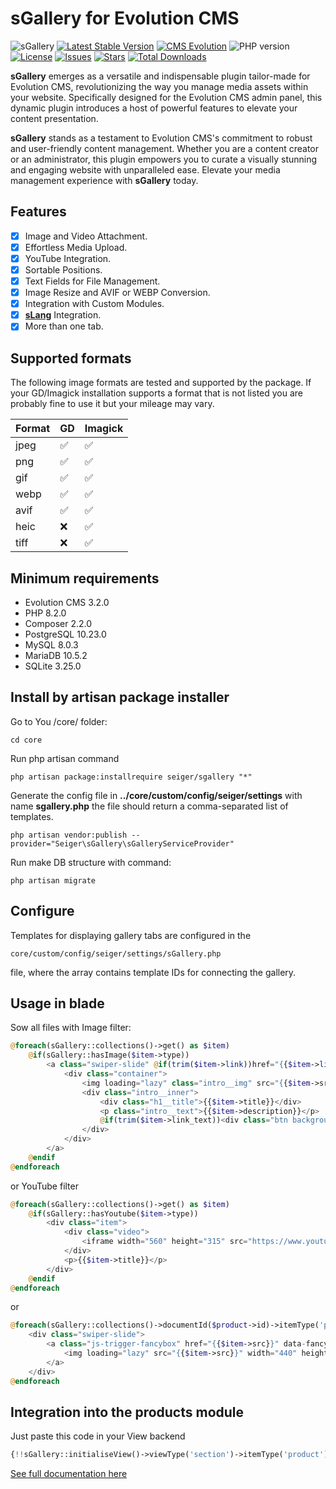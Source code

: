 # sGallery for Evolution CMS
![sGallery](https://user-images.githubusercontent.com/12029039/169609394-08ea36d6-2393-4261-aff2-348f73a6103c.png)
[![Latest Stable Version](https://img.shields.io/packagist/v/seiger/sgallery?label=version)](https://packagist.org/packages/seiger/sgallery)
[![CMS Evolution](https://img.shields.io/badge/CMS-Evolution-brightgreen.svg)](https://github.com/evolution-cms/evolution)
![PHP version](https://img.shields.io/packagist/php-v/seiger/sgallery)
[![License](https://img.shields.io/packagist/l/seiger/sgallery)](https://packagist.org/packages/seiger/sgallery)
[![Issues](https://img.shields.io/github/issues/Seiger/sgallery)](https://github.com/Seiger/sgallery/issues)
[![Stars](https://img.shields.io/packagist/stars/Seiger/sgallery)](https://packagist.org/packages/seiger/sgallery)
[![Total Downloads](https://img.shields.io/packagist/dt/seiger/sgallery)](https://packagist.org/packages/seiger/sgallery)

**sGallery** emerges as a versatile and indispensable plugin tailor-made for Evolution CMS,
revolutionizing the way you manage media assets within your website. Specifically
designed for the Evolution CMS admin panel, this dynamic plugin introduces a host
of powerful features to elevate your content presentation.

**sGallery** stands as a testament to Evolution CMS's commitment to robust and user-friendly
content management. Whether you are a content creator or an administrator, this plugin
empowers you to curate a visually stunning and engaging website with unparalleled ease.
Elevate your media management experience with **sGallery** today.

## Features

- [x] Image and Video Attachment.
- [x] Effortless Media Upload.
- [x] YouTube Integration.
- [x] Sortable Positions.
- [x] Text Fields for File Management.
- [x] Image Resize and AVIF or WEBP Conversion.
- [x] Integration with Custom Modules.
- [x] **[sLang](https://github.com/Seiger/sLang)** Integration.
- [x] More than one tab.

## Supported formats

The following image formats are tested and supported by the package. If your GD/Imagick installation supports
a format that is not listed you are probably fine to use it but your mileage may vary.

| Format | GD | Imagick |
|--------|----| --- |
| jpeg   | ✅  | ✅ |
| png    | ✅  | ✅ |
| gif    | ✅  | ✅ |
| webp   | ✅  | ✅ |
| avif   | ✅  | ✅ |
| heic   | ❌  | ✅ |
| tiff   | ❌  | ✅ |

## Minimum requirements

- Evolution CMS 3.2.0
- PHP 8.2.0
- Composer 2.2.0
- PostgreSQL 10.23.0
- MySQL 8.0.3
- MariaDB 10.5.2
- SQLite 3.25.0

## Install by artisan package installer

Go to You /core/ folder:

```console
cd core
```

Run php artisan command

```console
php artisan package:installrequire seiger/sgallery "*"
```

Generate the config file in **../core/custom/config/seiger/settings** with
name **sgallery.php** the file should return a
comma-separated list of templates.

```console
php artisan vendor:publish --provider="Seiger\sGallery\sGalleryServiceProvider"
```

Run make DB structure with command:

```console
php artisan migrate
```

## Configure

Templates for displaying gallery tabs are configured in the

```console
core/custom/config/seiger/settings/sGallery.php
```

file, where the array contains template IDs for connecting the gallery.

## Usage in blade

Sow all files with Image filter:
```php
@foreach(sGallery::collections()->get() as $item)
    @if(sGallery::hasImage($item->type))
        <a class="swiper-slide" @if(trim($item->link))href="{{$item->link}}"@endif>
            <div class="container">
                <img loading="lazy" class="intro__img" src="{{$item->src}}" alt="{{$item->alt}}" width="1440" height="456">
                <div class="intro__inner">
                    <div class="h1__title">{{$item->title}}</div>
                    <p class="intro__text">{{$item->description}}</p>
                    @if(trim($item->link_text))<div class="btn background__mod">{{$item->link_text}}</div>@endif
                </div>
            </div>
        </a>
    @endif
@endforeach
```
or YouTube filter
```php
@foreach(sGallery::collections()->get() as $item)
    @if(sGallery::hasYoutube($item->type))
        <div class="item">
            <div class="video">
                <iframe width="560" height="315" src="https://www.youtube.com/embed/{{$item->file}}" title="YouTube video player" allow="accelerometer; autoplay; clipboard-write; encrypted-media; gyroscope; picture-in-picture" allowfullscreen></iframe>
            </div>
            <p>{{$item->title}}</p>
        </div>
    @endif
@endforeach
```
or
```php
@foreach(sGallery::collections()->documentId($product->id)->itemType('product')->get() as $item)
    <div class="swiper-slide">
        <a class="js-trigger-fancybox" href="{{$item->src}}" data-fancybox="product-gallery">
            <img loading="lazy" src="{{$item->src}}" width="440" height="440" />
        </a>
    </div>
@endforeach
```

## Integration into the products module

Just paste this code in your View backend
```php
{!!sGallery::initialiseView()->viewType('section')->itemType('product')->idType('i')!!}
```

[See full documentation here](https://seiger.github.io/sGallery/)